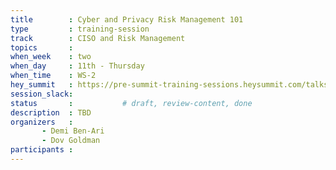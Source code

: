 ```yaml
---
title        : Cyber and Privacy Risk Management 101
type         : training-session
track        : CISO and Risk Management
topics       :
when_week    : two
when_day     : 11th - Thursday
when_time    : WS-2
hey_summit   : https://pre-summit-training-sessions.heysummit.com/talks/cyber-and-privacy-risk-management-101/
session_slack:
status       :           # draft, review-content, done
description  : TBD
organizers   : 
       - Demi Ben-Ari 
       - Dov Goldman
participants :
---
```


